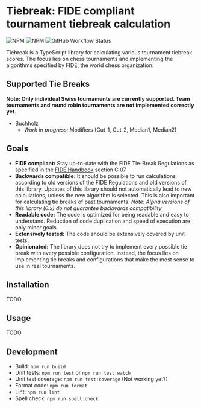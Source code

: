 # Tiebreak: FIDE compliant tournament tiebreak calculation

![NPM](https://img.shields.io/npm/l/tiebreak)
![NPM](https://img.shields.io/npm/v/tiebreak)
![GitHub Workflow Status](https://github.com/marceljuenemann/tiebreak/actions/workflows/tiebreak.yml/badge.svg?branch=main)

Tiebreak is a TypeScript library for calculating various tournament tiebreak scores. The focus lies on chess tournaments and implementing the algorithms specified by FIDE, the world chess organization.

## Supported Tie Breaks

**Note: Only individual Swiss tournaments are currently supported. Team tournaments and round robin tournaments are not implemented correctly yet.**

- Buchholz
  - _Work in progress:_ Modifiers (Cut-1, Cut-2, Median1, Median2)

## Goals

- **FIDE compliant:** Stay up-to-date with the FIDE Tie-Break Regulations as specified in the [FIDE Handbook](https://handbook.fide.com/) section C 07
- **Backwards compatible:** It should be possible to run calculations according to old versions of the FIDE Regulations and old versions of this library. Updates of this library should not automatically lead to new calculations, unless the new algorithm is selected. This is also important for calculating tie breaks of past tournaments. _Note: Alpha versions of this library (0.x) do not guarantee backwards compatibility_
- **Readable code:** The code is optimized for being readable and easy to understand. Reduction of code duplication and speed of execution are only minor goals.
- **Extensively tested:** The code should be extensively covered by unit tests.
- **Opinionated:** The library does not try to implement every possible tie break with every possible configuration. Instead, the focus lies on implementing tie breaks and configurations that make the most sense to use in real tournaments.

## Installation

TODO

## Usage

TODO

## Development

- Build: `npm run build`
- Unit tests: `npm run test` or `npm run test:watch`
- Unit test coverage: `npm run test:coverage` (Not working yet?)
- Format code: `npm run format`
- Lint: `npm run lint`
- Spell check: `npm run spell:check`
